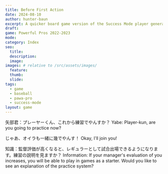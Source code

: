 ```yaml
---
title: Before First Action
date: 2024-08-10
author: hunter-baun
excerpt: A quicker board game version of the Success Mode player generation
draft: 
game: Powerful Pros 2022-2023
mode: 
category: Index
seo:
  title:
  description:
  image: 
images: # relative to /src/assets/images/
  feature:
  thumb: 
  slide:
tags:
  - game
  - baseball
  - pawa-pro
  - success-mode
layout: game
---
```


矢部君：プレーヤーくん、これから練習でやんすか？
Yabe: Player-kun, are you going to practice now?

じゃあ、オイラも一緒に幾でやんす！
Okay, I'll join you!

知識：監督評価が高くなると、レギュラーとして試合出場できるようになります。練習の説明を見ますか？
Information: If your manager's evaluation of you increases, you will be able to play in games as a starter. Would you like to see an explanation of the practice system?
